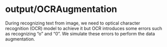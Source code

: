 # output/OCRAugmentation

During recognizing text from image, we need to optical character recognition (OCR) model to achieve it but OCR introduces some errors such as recognizing “o” and “0”. We simulate these errors to perform the data augmentation.
